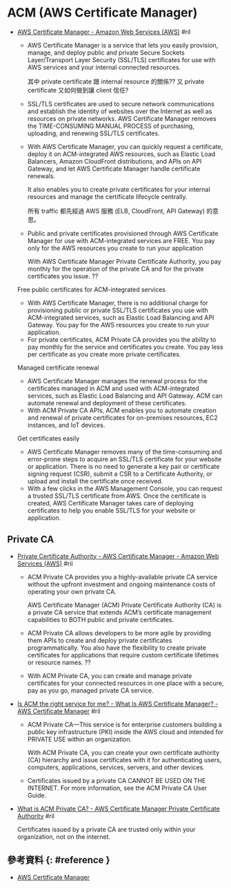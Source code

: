 # ACM (AWS Certificate Manager)

  - [AWS Certificate Manager \- Amazon Web Services \(AWS\)](https://aws.amazon.com/certificate-manager/) #ril

      - AWS Certificate Manager is a service that lets you easily provision, manage, and deploy public and private Secure Sockets Layer/Transport Layer Security (SSL/TLS) certificates for use with AWS services and your internal connected resources.

        其中 private certificate 跟 internal resource 的關係?? 又 private certificate 又如何做到讓 client 信任?

      - SSL/TLS certificates are used to secure network communications and establish the identity of websites over the Internet as well as resources on private networks. AWS Certificate Manager removes the TIME-CONSUMING MANUAL PROCESS of purchasing, uploading, and renewing SSL/TLS certificates.

      - With AWS Certificate Manager, you can quickly request a certificate, deploy it on ACM-integrated AWS resources, such as Elastic Load Balancers, Amazon CloudFront distributions, and APIs on API Gateway, and let AWS Certificate Manager handle certificate renewals.

        It also enables you to create private certificates for your internal resources and manage the certificate lifecycle centrally.

        所有 traffic 都先經過 AWS 服務 (ELB, CloudFront, API Gateway) 的意思。

      - Public and private certificates provisioned through AWS Certificate Manager for use with ACM-integrated services are FREE. You pay only for the AWS resources you create to run your application

        With AWS Certificate Manager Private Certificate Authority, you pay monthly for the operation of the private CA and for the private certificates you issue. ??

    Free public certificates for ACM-integrated services

      - With AWS Certificate Manager, there is no additional charge for provisioning public or private SSL/TLS certificates you use with ACM-integrated services, such as Elastic Load Balancing and API Gateway. You pay for the AWS resources you create to run your application.
      - For private certificates, ACM Private CA provides you the ability to pay monthly for the service and certificates you create. You pay less per certificate as you create more private certificates.

    Managed certificate renewal

      - AWS Certificate Manager manages the renewal process for the certificates managed in ACM and used with ACM-integrated services, such as Elastic Load Balancing and API Gateway. ACM can automate renewal and deployment of these certificates.
      - With ACM Private CA APIs, ACM enables you to automate creation and renewal of private certificates for on-premises resources, EC2 instances, and IoT devices.

    Get certificates easily

      - AWS Certificate Manager removes many of the time-consuming and error-prone steps to acquire an SSL/TLS certificate for your website or application. There is no need to generate a key pair or certificate signing request (CSR), submit a CSR to a Certificate Authority, or upload and install the certificate once received.
      - With a few clicks in the AWS Management Console, you can request a trusted SSL/TLS certificate from AWS. Once the certificate is created, AWS Certificate Manager takes care of deploying certificates to help you enable SSL/TLS for your website or application.

## Private CA

  - [Private Certificate Authority \- AWS Certificate Manager \- Amazon Web Services \(AWS\)](https://aws.amazon.com/certificate-manager/private-certificate-authority/) #ril

      - ACM Private CA provides you a highly-available private CA service without the upfront investment and ongoing maintenance costs of operating your own private CA.

        AWS Certificate Manager (ACM) Private Certificate Authority (CA) is a private CA service that extends ACM’s certificate management capabilities to BOTH public and private certificates.

      - ACM Private CA allows developers to be more agile by providing them APIs to create and deploy private certificates programmatically. You also have the flexibility to create private certificates for applications that require custom certificate lifetimes or resource names. ??

      - With ACM Private CA, you can create and manage private certificates for your connected resources in one place with a secure, pay as you go, managed private CA service.

  - [Is ACM the right service for me? - What Is AWS Certificate Manager? \- AWS Certificate Manager](https://docs.aws.amazon.com/acm/latest/userguide/acm-overview.html#service-options) #ril

      - ACM Private CA—This service is for enterprise customers building a public key infrastructure (PKI) inside the AWS cloud and intended for PRIVATE USE within an organization.

        With ACM Private CA, you can create your own certificate authority (CA) hierarchy and issue certificates with it for authenticating users, computers, applications, services, servers, and other devices.

      - Certificates issued by a private CA CANNOT BE USED ON THE INTERNET. For more information, see the ACM Private CA User Guide.

  - [What is ACM Private CA? \- AWS Certificate Manager Private Certificate Authority](https://docs.aws.amazon.com/acm-pca/latest/userguide/PcaWelcome.html) #ril

    Certificates issued by a private CA are trusted only within your organization, not on the internet.

## 參考資料 {: #reference }

  - [AWS Certificate Manager](https://aws.amazon.com/certificate-manager/)
